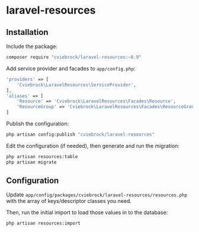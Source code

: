 # laravel-resources



## Installation

Include the package:

```sh
composer require "cviebrock/laravel-resources:~0.9"
```

Add service provider and facades to `app/config.php`:

```php
'providers' => [
    'Cviebrock\LaravelResources\ServiceProvider',
],
'aliases' => [
    'Resource' => 'Cviebrock\LaravelResources\Facades\Resource',
	'ResourceGroup' => 'Cviebrock\LaravelResources\Facades\ResourceGroup',
]
```

Publish the configuration:

```sh
php artisan config:publish "cviebrock/laravel-resources"
```

Edit the configuration (if needed), then generate and run the migration:

```sh
php artisan resources:table
php artisan migrate
```

## Configuration

Update `app/config/packages/cviebrock/laravel-resources/resources.php` with the array of keys/descriptor classes you need.

Then, run the initial import to load those values in to the database:

```sh
php artisan resources:import
```
